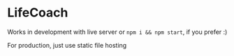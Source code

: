 # LifeCoach

Works in development with live server or `npm i && npm start`, if you prefer :)

For production, just use static file hosting
